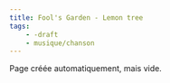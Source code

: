 ```yaml
---
title: Fool's Garden - Lemon tree
tags:
    - -draft
    - musique/chanson
---
```


Page créée automatiquement, mais vide.
